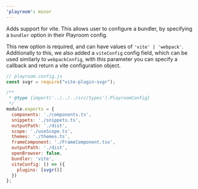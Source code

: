 ```yaml
---
'playroom': minor
---
```


Adds support for vite. This allows user to configure a bundler, by specifying a `bundler` option in their Playroom config.

This new option is required, and can have values of `'vite' | 'webpack'`. Additionally to this, we also added a `viteConfig` config field, which can be used similarly to `webpackConfig`, with this parameter you can specify a callback and return a vite configuration object.

```js
// playroom.config.js
const svgr = require("vite-plugin-svgr");

/**
 * @type {import('../../../src/types').PlayroomConfig}
 */
module.exports = {
  components: './components.ts',
  snippets: './snippets.ts',
  outputPath: './dist',
  scope: './useScope.ts',
  themes: './themes.ts',
  frameComponent: './FrameComponent.tsx',
  outputPath: './dist',
  openBrowser: false,
  bundler: 'vite',
  viteConfig: () => ({
    plugins: [svgr()]
  })
};
```
